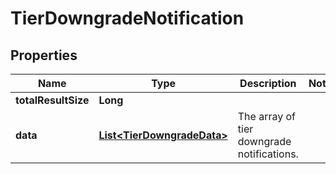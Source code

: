 

# TierDowngradeNotification

## Properties

Name | Type | Description | Notes
------------ | ------------- | ------------- | -------------
**totalResultSize** | **Long** |  | 
**data** | [**List&lt;TierDowngradeData&gt;**](TierDowngradeData.md) | The array of tier downgrade notifications. | 




